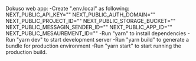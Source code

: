 Dokuso web app:
-Create ".env.local" as following:
NEXT_PUBLIC_API_KEY=""
NEXT_PUBLIC_AUTH_DOMAIN=""
NEXT_PUBLIC_PROJECT_ID=""
NEXT_PUBLIC_STORAGE_BUCKET=""
NEXT_PUBLIC_MESSAGIN_SENDER_ID=""
NEXT_PUBLIC_APP_ID=""
NEXT_PUBLIC_MESAUREMENT_ID=""
-Run "yarn" to install dependencies
-Run "yarn dev" to start development server
-Run "yarn build" to generate a bundle for production environment
-Run "yarn start" to start running the production build.
